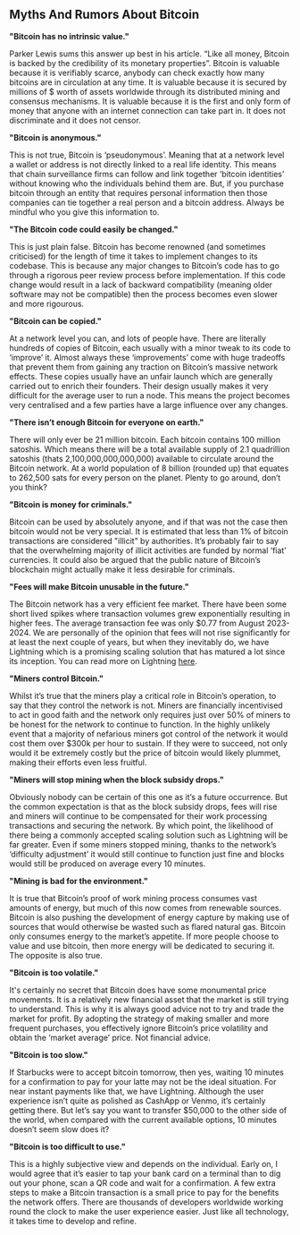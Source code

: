 ## Myths And Rumors About Bitcoin

**"Bitcoin has no intrinsic value."**

Parker Lewis sums this answer up best in his article. “Like all money, Bitcoin is backed by the credibility of its monetary properties”. Bitcoin is valuable because it is verifiably scarce, anybody can check exactly how many bitcoins are in circulation at any time. It is valuable because it is secured by millions of $ worth of assets worldwide through its distributed mining and consensus mechanisms. It is valuable because it is the first and only form of money that anyone with an internet connection can take part in. It does not discriminate and it does not censor.

**"Bitcoin is anonymous."**

This is not true, Bitcoin is ‘pseudonymous’. Meaning that at a network level a wallet or address is not directly linked to a real life identity. This means that chain surveillance firms can follow and link together ‘bitcoin identities’ without knowing who the individuals behind them are. But, if you purchase bitcoin through an entity that requires personal information then those companies can tie together a real person and a bitcoin address. Always be mindful who you give this information to.

**"The Bitcoin code could easily be changed."**

This is just plain false. Bitcoin has become renowned (and sometimes criticised) for the length of time it takes to implement changes to its codebase. This is because any major changes to Bitcoin’s code has to go through a rigorous peer review process before implementation. If this code change would result in a lack of backward compatibility (meaning older software may not be compatible) then the process becomes even slower and more rigourous.

**"Bitcoin can be copied."**

At a network level you can, and lots of people have. There are literally hundreds of copies of Bitcoin, each usually with a minor tweak to its code to ‘improve’ it. Almost always these ‘improvements’ come with huge tradeoffs that prevent them from gaining any traction on Bitcoin’s massive network effects. These copies usually have an unfair launch which are generally carried out to enrich their founders. Their design usually makes it very difficult for the average user to run a node. This means the project becomes very centralised and a few parties have a large influence over any changes.

**"There isn’t enough Bitcoin for everyone on earth."**

There will only ever be 21 million bitcoin. Each bitcoin contains 100 million satoshis. Which means there will be a total available supply of 2.1 quadrillion satoshis (thats 2,100,000,000,000,000) available to circulate around the Bitcoin network. At a world population of 8 billion (rounded up) that equates to 262,500 sats for every person on the planet. Plenty to go around, don’t you think?

**"Bitcoin is money for criminals."**

Bitcoin can be used by absolutely anyone, and if that was not the case then bitcoin would not be very special. It is estimated that less than 1% of bitcoin transactions are considered "illicit" by authorities. It’s probably fair to say that the overwhelming majority of illicit activities are funded by normal ‘fiat’ currencies. It could also be argued that the public nature of Bitcoin’s blockchain might actually make it less desirable for criminals.

**"Fees will make Bitcoin unusable in the future."**

The Bitcoin network has a very efficient fee market. There have been some short lived spikes where transaction volumes grew exponentially resulting in higher fees. The average transaction fee was only $0.77 from August 2023-2024. We are personally of the opinion that fees will not rise significantly for at least the next couple of years, but when they inevitably do, we have Lightning which is a promising scaling solution that has matured a lot since its inception. You can read more on Lightning [here](https://lightning.network/).

**"Miners control Bitcoin."**

Whilst it’s true that the miners play a critical role in Bitcoin’s operation, to say that they control the network is not. Miners are financially incentivised to act in good faith and the network only requires just over 50% of miners to be honest for the network to continue to function. In the highly unlikely event that a majority of nefarious miners got control of the network it would cost them over $300k per hour to sustain. If they were to succeed, not only would it be extremely costly but the price of bitcoin would likely plummet, making their efforts even less fruitful.

**"Miners will stop mining when the block subsidy drops."**

Obviously nobody can be certain of this one as it’s a future occurrence. But the common expectation is that as the block subsidy drops, fees will rise and miners will continue to be compensated for their work processing transactions and securing the network. By which point, the likelihood of there being a commonly accepted scaling solution such as Lightning will be far greater. Even if some miners stopped mining, thanks to the network’s ‘difficulty adjustment’ it would still continue to function just fine and blocks would still be produced on average every 10 minutes.

**"Mining is bad for the environment."**

It is true that Bitcoin’s proof of work mining process consumes vast amounts of energy, but much of this now comes from renewable sources. Bitcoin is also pushing the development of energy capture by making use of sources that would otherwise be wasted such as flared natural gas. Bitcoin only consumes energy to the market’s appetite. If more people choose to value and use bitcoin, then more energy will be dedicated to securing it. The opposite is also true.

**"Bitcoin is too volatile."**

It's certainly no secret that Bitcoin does have some monumental price movements. It is a relatively new financial asset that the market is still trying to understand. This is why it is always good advice not to try and trade the market for profit. By adopting the strategy of making smaller and more frequent purchases, you effectively ignore Bitcoin’s price volatility and obtain the ‘market average’ price. Not financial advice.

**"Bitcoin is too slow."**

If Starbucks were to accept bitcoin tomorrow, then yes, waiting 10 minutes for a confirmation to pay for your latte may not be the ideal situation. For near instant payments like that, we have Lightning. Although the user experience isn’t quite as polished as CashApp or Venmo, it’s certainly getting there. But let’s say you want to transfer $50,000 to the other side of the world, when compared with the current available options, 10 minutes doesn’t seem slow does it?

**"Bitcoin is too difficult to use."**

This is a highly subjective view and depends on the individual. Early on, I would agree that it’s easier to tap your bank card on a terminal than to dig out your phone, scan a QR code and wait for a confirmation. A few extra steps to make a Bitcoin transaction is a small price to pay for the benefits the network offers. There are thousands of developers worldwide working round the clock to make the user experience easier. Just like all technology, it takes time to develop and refine.
